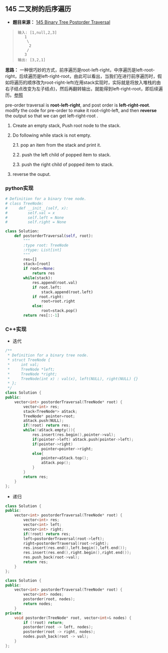 ## 145 二叉树的后序遍历

* **题目来源：** [145 Binary Tree Postorder Traversal](https://leetcode-cn.com/problems/binary-tree-postorder-traversal/)

> ```
> 输入: [1,null,2,3]  
>    1
>     \
>      2
>     /
>    3 
> 输出: [3,2,1]
> ```

**思路：** 一种很巧妙的方式，前序遍历是root-left-right，中序遍历是left-root-right，后续遍历是left-right-root，由此可以看出，当我们在进行前序遍历时，假如将遍历的顺序改为root-right-left(在用stack实现时，实际就是将放入堆栈的由右子结点改变为左子结点)，然后再翻转输出，就能得到left-right-root，即后续遍历。[参照](https://leetcode.com/problems/binary-tree-postorder-traversal/discuss/45559/My-Accepted-code-with-explaination.-Does-anyone-have-a-better-idea)

pre-order traversal is **root-left-right**, and post order is **left-right-root**. modify the code for pre-order to make it root-right-left, and then **reverse** the output so that we can get left-right-root .

1. Create an empty stack, Push root node to the stack.

2. Do following while stack is not empty.

   2.1. pop an item from the stack and print it.

   2.2. push the left child of popped item to stack.

   2.3. push the right child of popped item to stack.

3. reverse the ouput.

### python实现

```python
# Definition for a binary tree node.
# class TreeNode:
#     def __init__(self, x):
#         self.val = x
#         self.left = None
#         self.right = None

class Solution:
    def postorderTraversal(self, root):
        """
        :type root: TreeNode
        :rtype: List[int]
        """
        res=[]
        stack=[root]
        if root==None:
            return res
        while(stack):
            res.append(root.val)
            if root.left:
                stack.append(root.left)
            if root.right:
                root=root.right
            else:
                root=stack.pop()
        return res[::-1]
```

### C++实现

* 迭代

```C++
/**
 * Definition for a binary tree node.
 * struct TreeNode {
 *     int val;
 *     TreeNode *left;
 *     TreeNode *right;
 *     TreeNode(int x) : val(x), left(NULL), right(NULL) {}
 * };
 */
class Solution {
public:
    vector<int> postorderTraversal(TreeNode* root) {
        vector<int> res;
        stack<TreeNode*> aStack;
        TreeNode* pointer=root;
        aStack.push(NULL);
        if(!root) return res;
        while(!aStack.empty()){
            res.insert(res.begin(),pointer->val);
            if(pointer->left) aStack.push(pointer->left);
            if(pointer->right)
                pointer=pointer->right;
            else{
                pointer=aStack.top();
                aStack.pop();
            }
        }
        return res;
    }
};
```

* 递归

```C++
class Solution {
public:
    vector<int> postorderTraversal(TreeNode* root) {
        vector<int> res;
        vector<int> left;
        vector<int> right;
        if(!root) return res;
        left=postorderTraversal(root->left);
        right=postorderTraversal(root->right);
        res.insert(res.end(),left.begin(),left.end());
        res.insert(res.end(),right.begin(),right.end());
        res.push_back(root->val);
        return res;
    }
};
```

```C++
class Solution {
public:
    vector<int> postorderTraversal(TreeNode* root) {
        vector<int> nodes;
        postorder(root, nodes);
        return nodes;
    }
private:
    void postorder(TreeNode* root, vector<int>& nodes) {
        if (!root) return;
        postorder(root -> left, nodes);
        postorder(root -> right, nodes);
        nodes.push_back(root -> val);
    }
};
```